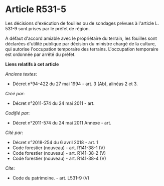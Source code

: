 # Article R531-5

Les décisions d'exécution de fouilles ou de sondages prévues à l'article L. 531-9 sont prises par le préfet de région.

A défaut d'accord amiable avec le propriétaire du terrain, les fouilles sont déclarées d'utilité publique par décision du
ministre chargé de la culture, qui autorise l'occupation temporaire des terrains. L'occupation temporaire est ordonnée par
arrêté du préfet.

**Liens relatifs à cet article**

_Anciens textes_:

  - Décret n°94-422 du 27 mai 1994 - art. 3 (Ab), alinéas 2 et 3.

_Créé par_:

  - Décret n°2011-574 du 24 mai 2011  - art.

_Codifié par_:

  - Décret n°2011-574 du 24 mai 2011 Annexe - art.

_Cité par_:

  - Décret n°2018-254 du 6 avril 2018 - art. 1
  - Code forestier (nouveau) - art. R141-38-1 (V)
  - Code forestier (nouveau) - art. R141-38-2 (V)
  - Code forestier (nouveau) - art. R141-38-4 (V)

_Cite_:

  - Code du patrimoine. - art. L531-9 (V)

